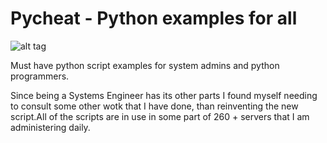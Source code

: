 Pycheat  - Python examples for all
========
![alt tag](http://2.bp.blogspot.com/-L1orsP_3V4Q/TgifH-1fZqI/AAAAAAAAAsM/y4E0cvSPfIA/s1600/sudojoke.jpg)


Must have python script examples for system admins and python programmers.

Since being a Systems Engineer has its other parts I found myself needing to consult some other wotk that I have done, than reinventing the new script.All of the scripts are in use in some part of 260 + servers that I am administering daily.

